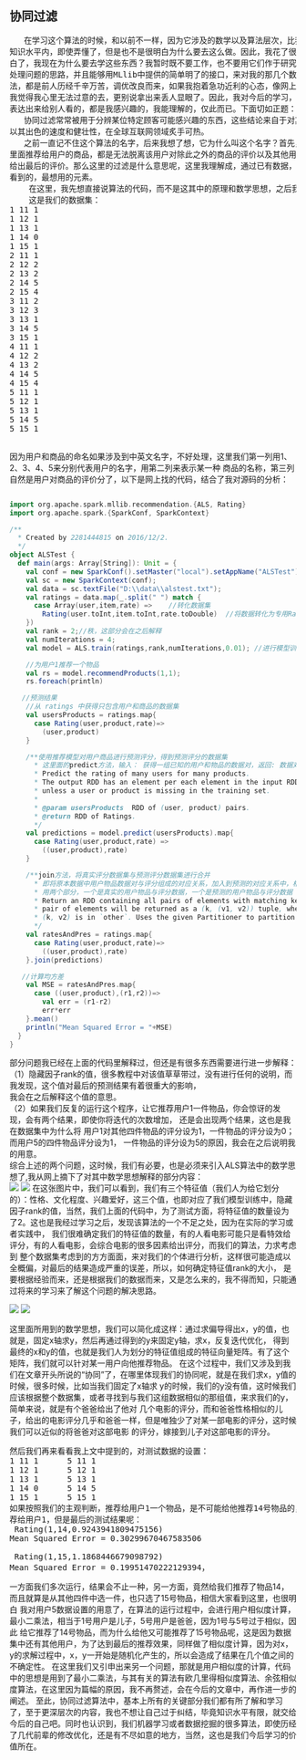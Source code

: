 <h2>协同过滤</h2>
<pre>
   在学习这个算法的时候，和以前不一样，因为它涉及的数学以及算法层次，比我以前学的算法都要深，很多东西，在我现在的
知识水平内，即使弄懂了，但是也不是很明白为什么要去这么做。因此，我花了很长的时间去学习这个算法，但是我后来逐渐的明
白了，我现在为什么要去学这些东西？我暂时既不要工作，也不要用它们作于研究，我只是兴趣而已，我只要能明白这里面的思想，
处理问题的思路，并且能够用MLlib中提供的简单明了的接口，来对我的那几个数据分析，产生让我明白的答案就好了，毕竟这些算
法，都是前人历经千辛万苦，调优改良而来，如果我抱着急功近利的心态，像网上很多的博客那样，说一些打太极拳的东西骗自己，
我觉得我心里无法过意的去，更别说拿出来丢人显眼了。因此，我对今后的学习，也有了进一步的了解，我想学的，我想写的，我想
表达出来给别人看的，都是我感兴趣的，我能理解的，仅此而已。下面切如正题：
   协同过滤常常被用于分辨某位特定顾客可能感兴趣的东西，这些结论来自于对其他相似顾客对哪些产品感兴趣的分析。协同过滤
以其出色的速度和健壮性，在全球互联网领域炙手可热。
   之前一直记不住这个算法的名字，后来我想了想，它为什么叫这个名字？首先，协同，说明这个算法是不能孤立存在的，就像它
里面推荐给用户的商品，都是无法脱离该用户对除此之外的商品的评价以及其他用户对商品的评价，也即商品之间的评价，协同合作，
给出最后的评价。那么这里的过滤是什么意思呢，这里我理解成，通过已有数据，过滤掉难以分析的特征值，过滤同类，留下用户最想
看到的，最想用的元素。
    在这里，我先想直接说算法的代码，而不是这其中的原理和数学思想，之后我们再来说为什么要用那些数学公式或者思想。
    这是我们的数据集：
1 11 1
1 12 1
1 13 1
1 14 0
1 15 1
2 11 1
2 12 2
2 13 2
2 14 5
2 15 4
3 11 2
3 12 3
3 13 1
3 14 5
3 15 1
4 11 1
4 12 2
4 13 2
4 14 5
4 15 4
5 11 1
5 12 1
5 13 1
5 14 5
5 15 1
 </pre>
 
因为用户和商品的命名如果涉及到中英文名字，不好处理，这里我们第一列用1、2、3、4、5来分别代表用户的名字，用第二列来表示某一种
商品的名称，第三列自然是用户对商品的评价分了，以下是网上找的代码，结合了我对源码的分析：

```scala

import org.apache.spark.mllib.recommendation.{ALS, Rating}
import org.apache.spark.{SparkConf, SparkContext}

/**
  * Created by 2281444815 on 2016/12/2.
  */
object ALSTest {
  def main(args: Array[String]): Unit = {
    val conf = new SparkConf().setMaster("local").setAppName("ALSTest");
    val sc = new SparkContext(conf);
    val data = sc.textFile("D:\\data\\alstest.txt");
    val ratings = data.map(_.split(" ") match {
      case Array(user,item,rate) =>    //转化数据集
        Rating(user.toInt,item.toInt,rate.toDouble)  //将数据转化为专用Rating
    })
    val rank = 2;//秩，这部分会在之后解释
    val numIterations = 4;
    val model = ALS.train(ratings,rank,numIterations,0.01); //进行模型训练，0.01为正则化参数，防止过拟合

    //为用户1推荐一个物品
    val rs = model.recommendProducts(1,1);
    rs.foreach(println)

   //预测结果
    //从 ratings 中获得只包含用户和商品的数据集
    val usersProducts = ratings.map{
      case Rating(user,product,rate)=>
        (user,product)
    }

    /**使用推荐模型对用户商品进行预测评分，得到预测评分的数据集
      * 这里面的predict方法，输入： 获得一组已知的用户和物品的数据对，返回: 数据对和预测的评分组成的对应关系
      * Predict the rating of many users for many products.
      * The output RDD has an element per each element in the input RDD (including all duplicates)
      * unless a user or product is missing in the training set.
      *
      * @param usersProducts  RDD of (user, product) pairs.
      * @return RDD of Ratings.
      */
    val predictions = model.predict(usersProducts).map{
      case Rating(user,product,rate) =>
        ((user,product),rate)
    }

    /**join方法，将真实评分数据集与预测评分数据集进行合并
      * 即将原本数据中用户物品数据对与评分组成的对应关系，加入到预测的对应关系中，相当于最终的数据集中
      * 用两个部分，一个是真实的用户物品与评分数据，一个是预测的用户物品与评分数据
      * Return an RDD containing all pairs of elements with matching keys in `this` and `other`. Each
      * pair of elements will be returned as a (k, (v1, v2)) tuple, where (k, v1) is in `this` and
      * (k, v2) is in `other`. Uses the given Partitioner to partition the output RDD.
      */
    val ratesAndPres = ratings.map{
      case Rating(user,product,rate)=>
        ((user,product),rate)
    }.join(predictions)

   //计算均方差
    val MSE = ratesAndPres.map{
      case ((user,product),(r1,r2))=>
        val err = (r1-r2)
        err*err
    }.mean()
    println("Mean Squared Error = "+MSE)
  }
}
```

部分问题我已经在上面的代码里解释过，但还是有很多东西需要进行进一步解释：</br>
（1）隐藏因子rank的值，很多教程中对该值草草带过，没有进行任何的说明，而我发现，这个值对最后的预测结果有着很重大的影响，</br>
我会在之后解释这个值的意思。</br>
（2）如果我们反复的运行这个程序，让它推荐用户1一件物品，你会惊讶的发现，会有两个结果，即使你将迭代的次数增加，
还是会出现两个结果，这也是我在数据集中为什么将 用户1对其他四件物品的评分设为1，一件物品的评分设为0；而用户5的四件物品评分设为1，
一件物品的评分设为5的原因，我会在之后说明我的用意。</br>
综合上述的两个问题，这时候，我们有必要，也是必须来引入ALS算法中的数学思想了,我从网上摘下了对其中数学思想解释的部分内容：</br>
![](https://github.com/woshidandan/hadoop-spark/blob/master/picture/als1.jpg)
![](https://github.com/woshidandan/hadoop-spark/blob/master/picture/als2.jpg)
在这张图片中，我们可以看到，我们有三个特征值（我们人为给它划分的）：性格、文化程度、兴趣爱好，这三个值，也即对应了我们模型训练中，隐藏因子rank的值，当然，我们上面的代码中，为了测试方面，将特征值的数量设为了2。这也是我经过学习之后，发现该算法的一个不足之处，因为在实际的学习或者实践中，
我们很难确定我们的特征值的数量，有的人看电影可能只是看特效给评分，有的人看电影，会综合电影的很多因素给出评分，而我们的算法，力求考虑到
整个数据集考虑到的方方面面，来对我们的个体进行分析，这样很可能造成以全概偏，对最后的结果造成严重的误差，所以，如何确定特征值rank的大小，
是要根据经验而来，还是根据我们的数据而来，又是怎么来的，我不得而知，只能通过将来的学习来了解这个问题的解决思路。</br>
 
![](https://github.com/woshidandan/hadoop-spark/blob/master/picture/als3.jpg)
![](https://github.com/woshidandan/hadoop-spark/blob/master/picture/als4.jpg)

这里面所用到的数学思想，我们可以简化成这样：通过求偏导得出x，y的值，也就是，固定x轴求y，然后再通过得到的y来固定y轴，求x，反复迭代优化，
得到最终的x和y的值，也就是我们人为划分的特征值组成的特征向量矩阵。有了这个矩阵，我们就可以针对某一用户向他推荐物品。
在这个过程中，我们又涉及到我们在文章开头所说的“协同”了，在哪里体现我们的协同呢，就是在我们求x，y值的时候，很多时候，比如当我们固定了x轴求
y的时候，我们的y没有值，这时候我们应该根据整个数据集，或者寻找到与我们这组数据相似的那组值，来求我们的y，简单来说，就是有个爸爸给出了他对
几个电影的评分，而和爸爸性格相似的儿子，给出的电影评分几乎和爸爸一样，但是唯独少了对某一部电影的评分，这时候我们可以近似的将爸爸对这部电影
的评分，嫁接到儿子对这部电影的评分。</br>
<pre>
然后我们再来看看我上文中提到的，对测试数据的设置：
1 11 1      5 11 1
1 12 1      5 12 1
1 13 1      5 13 1
1 14 0      5 14 5
1 15 1      5 15 1
如果按照我们的主观判断，推荐给用户1一个物品，是不可能给他推荐14号物品的，因为他对它的评分为0（或者没有评分），而是在我们其余四件中选择一件推
荐给用户1，但是最后的测试结果呢：
 Rating(1,14,0.9243941809475156)
Mean Squared Error = 0.30299670467583506

 Rating(1,15,1.1868446679098792)
Mean Squared Error = 0.19951470222129394，
</pre>
一方面我们多次运行，结果会不止一种，另一方面，竟然给我们推荐了物品14，而且就算是从其他四件中选一件，也只选了15号物品，相信大家看到这里，也很明白
我对用户5数据设置的用意了，在算法的运行过程中，会进行用户相似度计算，最小二乘法，相当于1号用户是儿子，5号用户是爸爸，因为1号与5号过于相似，因此
给它推荐了14号物品，而为什么给他又可能推荐了15号物品呢，这是因为数据集中还有其他用户，为了达到最后的推荐效果，同样做了相似度计算，因为对x，y的求解过程中，x，y一开始是随机化产生的，所以会造成了结果在几个值之间的不确定性。
在这里我们又引申出来另一个问题，那就是用户相似度的计算，代码中的思想是用到了最小二乘法，与其有关的算法有欧几里得相似度算法、余弦相似度算法，在这里因为篇幅的原因，我不再赘述，会在今后的文章中，再作进一步的阐述。
至此，协同过滤算法中，基本上所有的关键部分我们都有所了解和学习了，至于更深层次的内容，我也不想让自己过于纠结，毕竟知识水平有限，就交给今后的自己吧。同时也认识到，我们机器学习或者数据挖掘的很多算法，即使历经了几代前辈的修改优化，还是有不尽如意的地方，当然，这也是我们今后学习的价值所在。
